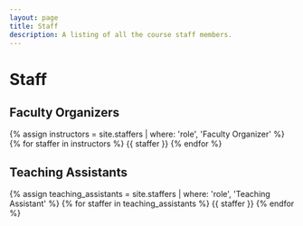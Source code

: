 ```yaml
---
layout: page
title: Staff
description: A listing of all the course staff members.
---
```


# Staff

## Faculty Organizers

{% assign instructors = site.staffers | where: 'role', 'Faculty Organizer' %}
{% for staffer in instructors %}
{{ staffer }}
{% endfor %}


## Teaching Assistants

{% assign teaching_assistants = site.staffers | where: 'role', 'Teaching Assistant' %}
{% for staffer in teaching_assistants %}
{{ staffer }}
{% endfor %}
